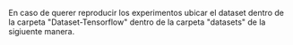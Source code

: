 En caso de querer reproducir los experimentos ubicar el dataset dentro de la carpeta "Dataset-Tensorflow" dentro de la carpeta "datasets" de la sigiuente manera.